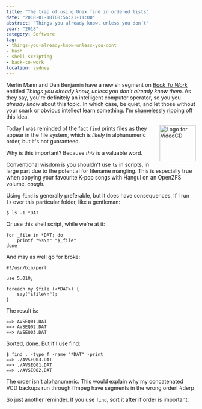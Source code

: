 ```yaml
---
title: "The trap of using Unix find in ordered lists"
date: "2018-01-18T08:56:21+11:00"
abstract: "Things you already know, unless you don’t"
year: "2018"
category: Software
tag:
- things-you-already-know-unless-you-dont
- bash
- shell-scripting
- back-to-work
location: sydney
---
```

Merlin Mann and Dan Benjamin have a newish segment on *[Back To Work]* entitled *Things you already know, unless you don't already know them*. As they say, you're definitely an intelligent computer operator, so you you *already know* about this topic. In which case, be quiet, and let those without your snark or obvious intellect learn something. I'm [shamelessly ripping off] this idea.

<p><img src="https://rubenerd.com/files/2018/VCDlogo.svg" alt="Logo for VideoCD" style="width:96px; float:right; margin:0 0 1em 1em" /></p>

Today I was reminded of the fact `find` prints files as they appear in the file system, which is *likely* in alphanumeric order, but it's not guaranteed.

Why is this important? Because *this* is a valuable word.


Conventional wisdom is you shouldn't use `ls` in scripts, in large part due to the potential for filename mangling. This is especially true when copying your favourite K-pop songs with Hangul on an OpenZFS volume, *cough*.

Using `find` is generally preferable, but it does have consequences. If I run `ls` over this particular folder, like a gentleman:

    $ ls -1 *DAT

Or use this shell script, while we're at it:

    for _file in *DAT; do
        printf "%s\n" "$_file"
    done

And may as well go for broke:

    #!/usr/bin/perl  
      
    use 5.010;  
      
    foreach my $file (<*DAT>) {
        say("$file\n");
    }

The result is:

    ==> AVSEQ01.DAT
    ==> AVSEQ02.DAT
    ==> AVSEQ03.DAT

Sorted, done. But if I use find:

    $ find . -type f -name "*DAT" -print
    ==> ./AVSEQ03.DAT
    ==> ./AVSEQ01.DAT
    ==> ./AVSEQ02.DAT

The order isn't alphanumeric. This would explain why my concatenated VCD backups run through ffmpeg have segments in the wrong order! #derp 

So just another reminder. If you use `find`, sort it after if order is important.

[Back to Work]: http://5by5.tv/b2w/
[shamelessly ripping off]: https://rubenerd.com/tag/things-you-already-know-unless-you-dont/

